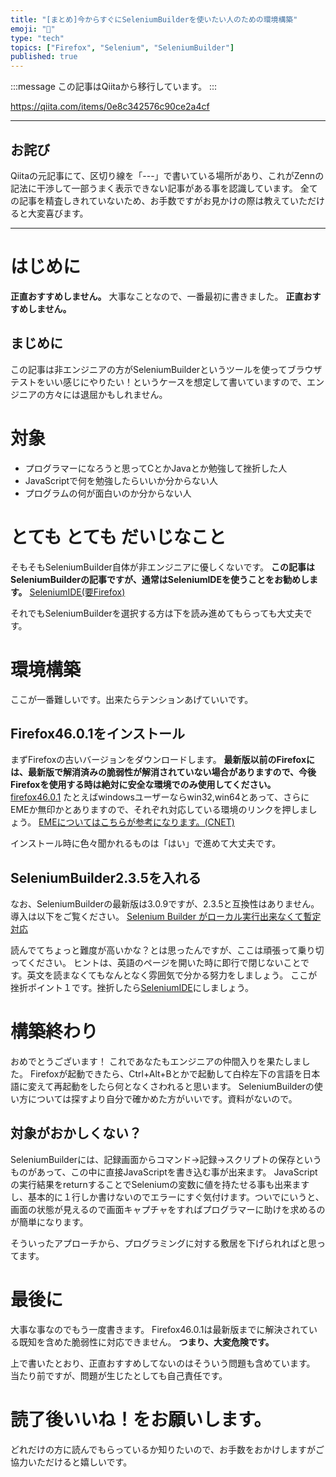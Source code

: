 ```yaml
---
title: "[まとめ]今からすぐにSeleniumBuilderを使いたい人のための環境構築"
emoji: "📝"
type: "tech"
topics: ["Firefox", "Selenium", "SeleniumBuilder"]
published: true
---
```


:::message
この記事はQiitaから移行しています。
:::

https://qiita.com/items/0e8c342576c90ce2a4cf

-----

## お詫び
Qiitaの元記事にて、区切り線を「---」で書いている場所があり、これがZennの記法に干渉して一部うまく表示できない記事がある事を認識しています。
全ての記事を精査しきれていないため、お手数ですがお見かけの際は教えていただけると大変喜びます。

-----

# はじめに
**正直おすすめしません。**
大事なことなので、一番最初に書きました。
**正直おすすめしません。**

## まじめに
この記事は非エンジニアの方がSeleniumBuilderというツールを使ってブラウザテストをいい感じにやりたい！というケースを想定して書いていますので、エンジニアの方々には退屈かもしれません。

# 対象

- プログラマーになろうと思ってCとかJavaとか勉強して挫折した人
- JavaScriptで何を勉強したらいいか分からない人
- プログラムの何が面白いのか分からない人

# とても とても だいじなこと
そもそもSeleniumBuilder自体が非エンジニアに優しくないです。
**この記事はSeleniumBuilderの記事ですが、通常はSeleniumIDEを使うことをお勧めします。**
[SeleniumIDE(要Firefox)](https://addons.mozilla.org/ja/firefox/addon/selenium-ide/)

それでもSeleniumBuilderを選択する方は下を読み進めてもらっても大丈夫です。

# 環境構築
ここが一番難しいです。出来たらテンションあげていいです。

## Firefox46.0.1をインストール
まずFirefoxの古いバージョンをダウンロードします。
**最新版以前のFirefoxには、最新版で解消済みの脆弱性が解消されていない場合がありますので、今後Firefoxを使用する時は絶対に安全な環境でのみ使用してください。**
[firefox46.0.1](https://ftp.mozilla.org/pub/firefox/releases/46.0.1/)
たとえばwindowsユーザーならwin32,win64とあって、さらにEMEか無印かとありますので、それぞれ対応している環境のリンクを押しましょう。
[EMEについてはこちらが参考になります。(CNET)](http://japan.cnet.com/news/service/35047914/)

インストール時に色々聞かれるものは「はい」で進めて大丈夫です。

## SeleniumBuilder2.3.5を入れる
なお、SeleniumBuilderの最新版は3.0.9ですが、2.3.5と互換性はありません。
導入は以下をご覧ください。
[Selenium Builder がローカル実行出来なくて暫定対応](http://qiita.com/mihonak/items/28258ec5c242dfe5fe5e)

読んでてちょっと難度が高いかな？とは思ったんですが、ここは頑張って乗り切ってください。
ヒントは、英語のページを開いた時に即行で閉じないことです。英文を読まなくてもなんとなく雰囲気で分かる努力をしましょう。
ここが挫折ポイント１です。挫折したら[SeleniumIDE](https://addons.mozilla.org/ja/firefox/addon/selenium-ide/)にしましょう。

# 構築終わり
おめでとうございます！
これであなたもエンジニアの仲間入りを果たしました。
Firefoxが起動できたら、Ctrl+Alt+Bとかで起動して白枠左下の言語を日本語に変えて再起動をしたら何となくさわれると思います。
SeleniumBuilderの使い方については探すより自分で確かめた方がいいです。資料がないので。

## 対象がおかしくない？
SeleniumBuilderには、記録画面からコマンド->記録->スクリプトの保存というものがあって、この中に直接JavaScriptを書き込む事が出来ます。
JavaScriptの実行結果をreturnすることでSeleniumの変数に値を持たせる事も出来ますし、基本的に１行しか書けないのでエラーにすぐ気付けます。ついでにいうと、画面の状態が見えるので画面キャプチャをすればプログラマーに助けを求めるのが簡単になります。

そういったアプローチから、プログラミングに対する敷居を下げられればと思ってます。

# 最後に
大事な事なのでもう一度書きます。
Firefox46.0.1は最新版までに解決されている既知を含めた脆弱性に対応できません。
**つまり、大変危険です。**

上で書いたとおり、正直おすすめしてないのはそういう問題も含めています。
当たり前ですが、問題が生じたとしても自己責任です。

# 読了後いいね！をお願いします。
どれだけの方に読んでもらっているか知りたいので、お手数をおかけしますがご協力いただけると嬉しいです。

